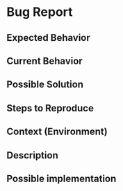 # Bug Report

## Expected Behavior 
## Current Behavior 
## Possible Solution
## Steps to Reproduce
## Context (Environment)
## Description
## Possible implementation

